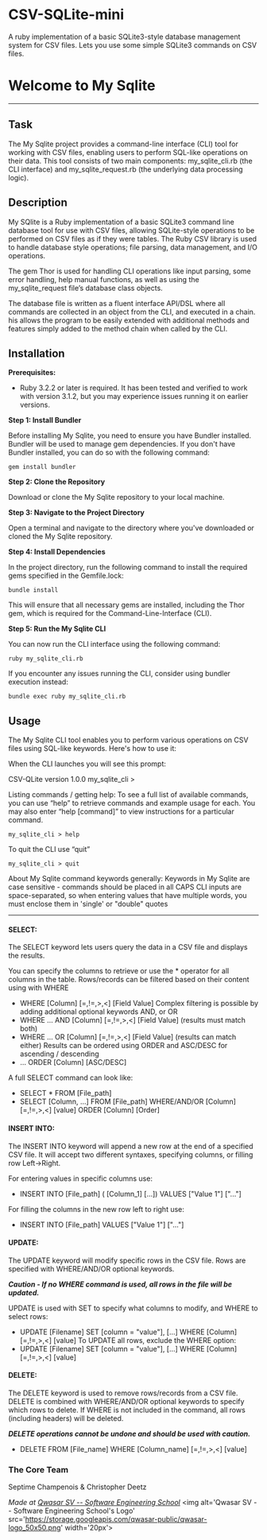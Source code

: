 # CSV-SQLite-mini
A ruby implementation of a basic SQLite3-style database management system for CSV files. Lets you use some simple SQLite3 commands on CSV files.

# Welcome to My Sqlite
***

## Task
The My Sqlite project provides a command-line interface (CLI) tool for working with CSV files, enabling users to perform SQL-like operations on their data. 
This tool consists of two main components: my_sqlite_cli.rb (the CLI interface) and my_sqlite_request.rb (the underlying data processing logic). 

## Description
My SQlite is a Ruby implementation of a basic SQLite3 command line database tool for use with CSV files, allowing SQLite-style operations to be performed on CSV files as if they were tables.
The Ruby CSV library is used to handle database style operations; file parsing, data management, and I/O operations.

The gem Thor is used for handling CLI operations like input parsing, some error handling, help manual functions, as well as using the my_sqlite_request file’s database class objects.

The database file is written as a fluent interface API/DSL where all commands are collected in an object from the CLI, and executed in a chain. 
his allows the program to be easily extended with additional methods and features simply added to the method chain when called by the CLI. 


## Installation
**Prerequisites:**
- Ruby 3.2.2 or later is required. It has been tested and verified to work with version 3.1.2, but you may experience issues running it on earlier versions.

**Step 1: Install Bundler**

Before installing My Sqlite, you need to ensure you have Bundler installed. Bundler will be used to manage gem dependencies. If you don't have Bundler installed, you can do so with the following command:

```shell
gem install bundler
```

**Step 2: Clone the Repository**

Download or clone the My Sqlite repository to your local machine.

**Step 3: Navigate to the Project Directory**

Open a terminal and navigate to the directory where you've downloaded or cloned the My Sqlite repository.

**Step 4: Install Dependencies**

In the project directory, run the following command to install the required gems specified in the Gemfile.lock:

```shell
bundle install
```

This will ensure that all necessary gems are installed, including the Thor gem, which is required for the Command-Line-Interface (CLI).

**Step 5: Run the My Sqlite CLI**

You can now run the CLI interface using the following command:

```shell
ruby my_sqlite_cli.rb
```

If you encounter any issues running the CLI, consider using bundler execution instead:

```shell
bundle exec ruby my_sqlite_cli.rb
```

## Usage
The My Sqlite CLI tool enables you to perform various operations on CSV files using SQL-like keywords. Here's how to use it:

When the CLI launches you will see this prompt:

CSV-QLite version 1.0.0
my_sqlite_cli >

Listing commands / getting help:
To see a full list of available commands, you can use “help” to retrieve commands and example usage for each. 
You may also enter “help [command]” to view instructions for a particular command.

```my_sqlite_cli > help```

To quit the CLI use “quit”

```my_sqlite_cli > quit```

About My Sqlite command keywords generally:
Keywords in My Sqlite are case sensitive - commands should be placed in all CAPS
CLI inputs are space-separated, so when entering values that have multiple words, you must enclose them in 'single' or "double" quotes

*******

#### SELECT:

The SELECT keyword lets users query the data in a CSV file and displays the results. 

You can specify the columns to retrieve or use the * operator for all columns in the table.
Rows/records can be filtered based on their content using with WHERE
- WHERE [Column] [=,!=,>,<] [Field Value]
Complex filtering is possible by adding additional optional keywords AND, or OR
- WHERE … AND [Column] [=,!=,>,<] [Field Value] (results must match both)
- WHERE … OR [Column] [=,!=,>,<] [Field Value] (results can match either)
Results can be ordered using ORDER and ASC/DESC for ascending / descending
- … ORDER [Column] [ASC/DESC]

A full SELECT command can look like:
- SELECT * FROM [File_path]
- SELECT [Column, ...] FROM [File_path] WHERE/AND/OR [Column] [=,!=,>,<] [value] ORDER [Column] [Order]

#### INSERT INTO:

The INSERT INTO keyword will append a new row at the end of a specified CSV file. It will accept two different syntaxes, specifying columns, or filling row Left->Right.

For entering values in specific columns use:

- INSERT INTO [File_path] ( [Column_1] [...]) VALUES ["Value 1"] ["..."]

For filling the columns in the new row left to right use:

- INSERT INTO [File_path] VALUES ["Value 1"] ["..."]

#### UPDATE:

The UPDATE keyword will modify specific rows in the CSV file. Rows are specified with WHERE/AND/OR optional keywords. 

***Caution - If no WHERE command is used, all rows in the file will be updated.***

UPDATE is used with SET to specify what columns to modify, and WHERE to select rows:
- UPDATE [Filename] SET [column = "value"], [...] WHERE [Column] [=,!=,>,<] [value] 
To UPDATE all rows, exclude the WHERE option:
- UPDATE [Filename] SET [column = "value"], [...] WHERE [Column] [=,!=,>,<] [value] 

#### DELETE:

The DELETE keyword is used to remove rows/records from a CSV file. DELETE is combined with WHERE/AND/OR optional keywords to specify which rows to delete. 
If WHERE is not included in the command, all rows (including headers) will be deleted.

***DELETE operations cannot be undone and should be used with caution.***

- DELETE FROM [File_name] WHERE [Column_name] [=,!=,>,<] [value]

### The Core Team
Septime Champenois & Christopher Deetz

<span><i>Made at <a href='https://qwasar.io'>Qwasar SV -- Software Engineering School</a></i></span>
<span><img alt='Qwasar SV -- Software Engineering School's Logo' src='https://storage.googleapis.com/qwasar-public/qwasar-logo_50x50.png' width='20px'></span>

